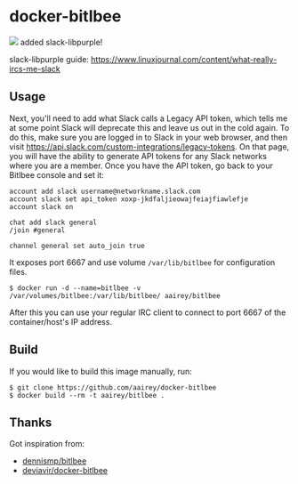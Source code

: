 docker-bitlbee
==============

![](https://upload.wikimedia.org/wikipedia/commons/thumb/2/2b/Slack_CMYK.svg/800px-Slack_CMYK.svg.png)
added slack-libpurple!

slack-libpurple guide:
https://www.linuxjournal.com/content/what-really-ircs-me-slack

Usage
-----
Next, you'll need to add what Slack calls a Legacy API token, which tells me at some point Slack will deprecate this and leave us out in the cold again. To do this, make sure you are logged in to Slack in your web browser, and then visit https://api.slack.com/custom-integrations/legacy-tokens. On that page, you will have the ability to generate API tokens for any Slack networks where you are a member. Once you have the API token, go back to your Bitlbee console and set it:

```
account add slack username@networkname.slack.com
account slack set api_token xoxp-jkdfaljieowajfeiajfiawlefje
account slack on
```

```
chat add slack general
/join #general

channel general set auto_join true
```

It exposes port 6667 and use volume `/var/lib/bitlbee` for configuration files.

```shell
$ docker run -d --name=bitlbee -v /var/volumes/bitlbee:/var/lib/bitlbee/ aairey/bitlbee
```

After this you can use your regular IRC client to connect to port 6667 of the container/host's IP address.

Build
-----

If you would like to build this image manually, run:

```shell
$ git clone https://github.com/aairey/docker-bitlbee
$ docker build --rm -t aairey/bitlbee .
```

Thanks
------

Got inspiration from:

* [dennismp/bitlbee](https://github.com/dennis/docker-bitlbee)
* [deviavir/docker-bitlbee](https://github.com/DeviaVir/docker-bitlbee)
